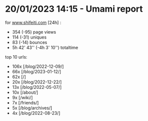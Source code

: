 # 20/01/2023 14:15 - Umami report
for www.shifeiti.com [24h] :

 - 354 (-95) page views
 - 114 (-31) uniques
 - 83 (-14) bounces
 - 5h 42' 43'' (-4h 3' 10'') totaltime


top 10 urls:
 - 106x [/blog/2022-12-09/]
 - 66x [/blog/2023-01-12/]
 - 62x [/]
 - 20x [/blog/2022-12-22/]
 - 13x [/blog/2022-05-07/]
 - 10x [/about/]
 - 9x [/wiki/]
 - 7x [/friends/]
 - 5x [/blog/archives/]
 - 4x [/blog/2022-08-23/]


